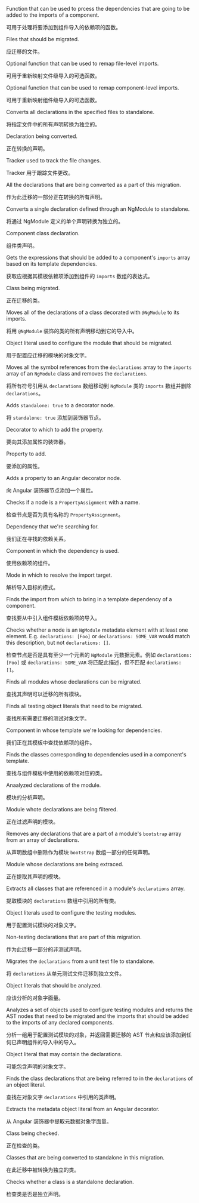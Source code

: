 Function that can be used to prcess the dependencies that
are going to be added to the imports of a component.

可用于处理将要添加到组件导入的依赖项的函数。

Files that should be migrated.

应迁移的文件。

Optional function that can be used to remap file-level imports.

可用于重新映射文​​件级导入的可选函数。

Optional function that can be used to remap component-level
imports.

可用于重新映射组件级导入的可选函数。

Converts all declarations in the specified files to standalone.

将指定文件中的所有声明转换为独立的。

Declaration being converted.

正在转换的声明。

Tracker used to track the file changes.

Tracker 用于跟踪文件更改。

All the declarations that are being converted as a part of this migration.

作为此迁移的一部分正在转换的所有声明。

Converts a single declaration defined through an NgModule to standalone.

将通过 NgModule 定义的单个声明转换为独立的。

Component class declaration.

组件类声明。

Gets the expressions that should be added to a component's
`imports` array based on its template dependencies.

获取应根据其模板依赖项添加到组件的 `imports` 数组的表达式。

Class being migrated.

正在迁移的类。

Moves all of the declarations of a class decorated with `@NgModule` to its imports.

将用 `@NgModule` 装饰的类的所有声明移动到它的导入中。

Object literal used to configure the module that should be migrated.

用于配置应迁移的模块的对象文字。

Moves all the symbol references from the `declarations` array to the `imports`
array of an `NgModule` class and removes the `declarations`.

将所有符号引用从 `declarations` 数组移动到 `NgModule` 类的 `imports` 数组并删除 `declarations`。

Adds `standalone: true` to a decorator node.

将 `standalone: true` 添加到装饰器节点。

Decorator to which to add the property.

要向其添加属性的装饰器。

Property to add.

要添加的属性。

Adds a property to an Angular decorator node.

向 Angular 装饰器节点添加一个属性。

Checks if a node is a `PropertyAssignment` with a name.

检查节点是否为具有名称的 `PropertyAssignment`。

Dependency that we're searching for.

我们正在寻找的依赖关系。

Component in which the dependency is used.

使用依赖项的组件。

Mode in which to resolve the import target.

解析导入目标的模式。

Finds the import from which to bring in a template dependency of a component.

查找要从中引入组件模板依赖项的导入。

Checks whether a node is an `NgModule` metadata element with at least one element.
E.g. `declarations: [Foo]` or `declarations: SOME_VAR` would match this description,
but not `declarations: []`.

检查节点是否是具有至少一个元素的 `NgModule` 元数据元素。例如 `declarations: [Foo]` 或 `declarations: SOME_VAR` 将匹配此描述，但不匹配 `declarations: []`。

Finds all modules whose declarations can be migrated.

查找其声明可以迁移的所有模块。

Finds all testing object literals that need to be migrated.

查找所有需要迁移的测试对象文字。

Component in whose template we're looking for dependencies.

我们正在其模板中查找依赖项的组件。

Finds the classes corresponding to dependencies used in a component's template.

查找与组件模板中使用的依赖项对应的类。

Anaalyzed declarations of the module.

模块的分析声明。

Module whote declarations are being filtered.

正在过滤声明的模块。

Removes any declarations that are a part of a module's `bootstrap`
array from an array of declarations.

从声明数组中删除作为模块 `bootstrap` 数组一部分的任何声明。

Module whose declarations are being extraced.

正在提取其声明的模块。

Extracts all classes that are referenced in a module's `declarations` array.

提取模块的 `declarations` 数组中引用的所有类。

Object literals used to configure the testing modules.

用于配置测试模块的对象文字。

Non-testing declarations that are part of this migration.

作为此迁移一部分的非测试声明。

Migrates the `declarations` from a unit test file to standalone.

将 `declarations` 从单元测试文件迁移到独立文件。

Object literals that should be analyzed.

应该分析的对象字面量。

Analyzes a set of objects used to configure testing modules and returns the AST
nodes that need to be migrated and the imports that should be added to the imports
of any declared components.

分析一组用于配置测试模块的对象，并返回需要迁移的 AST 节点和应该添加到任何已声明组件的导入中的导入。

Object literal that may contain the declarations.

可能包含声明的对象文字。

Finds the class declarations that are being referred
to in the `declarations` of an object literal.

查找在对象文字 `declarations` 中引用的类声明。

Extracts the metadata object literal from an Angular decorator.

从 Angular 装饰器中提取元数据对象字面量。

Class being checked.

正在检查的类。

Classes that are being converted to standalone in this migration.

在此迁移中被转换为独立的类。

Checks whether a class is a standalone declaration.

检查类是否是独立声明。